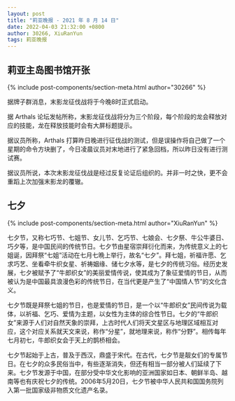 ```yaml
---
layout: post
title: "莉亚晚报 - 2021 年 8 月 14 日"
date: 2022-04-03 21:32:00 +0800
author: 30266, XiuRanYun
tags: 莉亚晚报
---
```


## 莉亚主岛图书馆开张
{% include post-components/section-meta.html author="30266" %}

据牌子群消息，末影龙征伐战将于今晚8时正式启动。

据 Arthals 论坛发帖所称，末影龙征伐战将分为三个阶段，每个阶段的龙会释放对应的技能，龙在释放技能时会有大屏标题提示。

据议员所称，Arthals 打算昨日晚进行征伐战的测试，但是误操作将自己做了一个星期的命令方块删了，今日凌晨议员对末地进行了紧急回档，所以昨日没有进行测试赛。

据议员所说，本次末影龙征伐战是经过反复论证后组织的。并非一时之快，更不会重蹈上次加强末影龙的覆辙。

## 七夕
{% include post-components/section-meta.html author="XiuRanYun" %}

七夕节，又称七巧节、七姐节、女儿节、乞巧节、七娘会、七夕祭、牛公牛婆日、巧夕等，是中国民间的传统节日。七夕节由星宿崇拜衍化而来，为传统意义上的七姐诞，因拜祭“七姐”活动在七月七晩上举行，故名“七夕”。拜七姐，祈福许愿、乞求巧艺、坐看牵牛织女星、祈祷姻缘、储七夕水等，是七夕的传统习俗。经历史发展，七夕被赋予了“牛郎织女”的美丽爱情传说，使其成为了象征爱情的节日，从而被认为是中国最具浪漫色彩的传统节日，在当代更是产生了“中国情人节”的文化含义。

七夕节既是拜祭七姐的节日，也是爱情的节日，是一个以“牛郎织女”民间传说为载体，以祈福、乞巧、爱情为主题，以女性为主体的综合性节日。七夕的“牛郎织女”来源于人们对自然天象的崇拜，上古时代人们将天文星区与地理区域相互对应，这个对应关系就天文来说，称作“分星”，就地理来说，称作“分野”。相传每年七月初七，牛郎织女会于天上的鹊桥相会。

七夕节起始于上古，普及于西汉，鼎盛于宋代。在古代，七夕节是靓女们的专属节日。在七夕的众多民俗当中，有些逐渐消失，但还有相当一部分被人们延续了下来。七夕节发源于中国，在部分受中华文化影响的亚洲国家如日本、朝鲜半岛、越南等也有庆祝七夕的传统。2006年5月20日，七夕节被中华人民共和国国务院列入第一批国家级非物质文化遗产名录。
